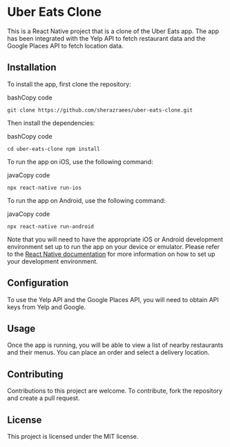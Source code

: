 Uber Eats Clone
===============

This is a React Native project that is a clone of the Uber Eats app. The app has been integrated with the Yelp API to fetch restaurant data and the Google Places API to fetch location data.

Installation
------------

To install the app, first clone the repository:

bashCopy code

`git clone https://github.com/sherazraees/uber-eats-clone.git`

Then install the dependencies:

bashCopy code

`cd uber-eats-clone
npm install`

To run the app on iOS, use the following command:

javaCopy code

`npx react-native run-ios`

To run the app on Android, use the following command:

javaCopy code

`npx react-native run-android`

Note that you will need to have the appropriate iOS or Android development environment set up to run the app on your device or emulator. Please refer to the [React Native documentation](https://reactnative.dev/docs/environment-setup) for more information on how to set up your development environment.

Configuration
-------------

To use the Yelp API and the Google Places API, you will need to obtain API keys from Yelp and Google.

Usage
-----

Once the app is running, you will be able to view a list of nearby restaurants and their menus. You can place an order and select a delivery location.

Contributing
------------

Contributions to this project are welcome. To contribute, fork the repository and create a pull request.

License
-------

This project is licensed under the MIT license.
